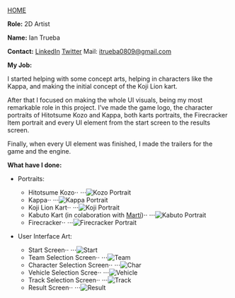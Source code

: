 [HOME](index.md)

**Role:** 2D Artist

**Name:** Ian Trueba

**Contact:**
[LinkedIn](https://www.linkedin.com/in/ian-trueba-l%C3%B3pez-051baba3/)
[Twitter](https://twitter.com/ian_trueba)
Mail: itrueba0809@gmail.com

**My Job:**

I started helping with some concept arts, helping in characters like the Kappa, and making the initial concept of the Koji Lion kart.

After that I focused on making the whole UI visuals, being my most remarkable role in this project. I've made the game logo, the character portraits of Hitotsume Kozo and Kappa, both karts portraits, the Firecracker Item portrait and every UI element from the start screen to the results screen.

Finally, when every UI element was finished, I made the trailers for the game and the engine.

**What have I done:**
* Portraits:
  * Hitotsume Kozo⋅⋅
  ⋅⋅⋅![Kozo Portrait](http://i.imgur.com/TLpfsy7.png)
  * Kappa⋅⋅
  ⋅⋅⋅![Kappa Portrait](http://i.imgur.com/uAt6V8F.png)
  * Koji Lion Kart⋅⋅
  ⋅⋅⋅![Koji Portrait](http://i.imgur.com/9QTF1AI.png)
  * Kabuto Kart (in colaboration with [Martí](mpinos.db))⋅⋅
  ⋅⋅⋅![Kabuto Portrait](http://i.imgur.com/jeTTKKY.png)
  * Firecracker⋅⋅
  ⋅⋅⋅![Firecracker Portrait](http://i.imgur.com/Z70s4eL.png)

* User Interface Art:
  * Start Screen⋅⋅
  ⋅⋅⋅![Start](http://i.imgur.com/Ugnza46.png)
  * Team Selection Screen⋅⋅
  ⋅⋅⋅![Team](http://i.imgur.com/TyuBis4.jpg)
  * Character Selection Screen⋅⋅
  ⋅⋅⋅![Char](http://i.imgur.com/u8uwpWn.jpg)
  * Vehicle Selection Scree⋅⋅
  ⋅⋅⋅![Vehicle](http://i.imgur.com/aiE0GH7.jpg)
  * Track Selection Screen⋅⋅
  ⋅⋅⋅![Track](http://i.imgur.com/sp54zWk.jpg)
  * Result Screen⋅⋅
  ⋅⋅⋅![Result](http://i.imgur.com/zSs48zl.png)
  
  
